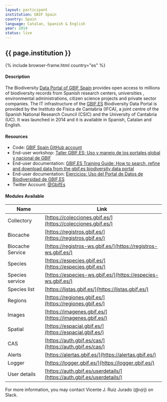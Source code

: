 ```yaml
---
layout: participant
institution: GBIF Spain
country: Spain
language: Catalan, Spanish & English
year: 2014
status: live
---
```


## {{ page.institution }}

{% include browser-frame.html country="es" %}

#### Description 

The Biodiversity [Data Portal of GBIF Spain](https://datos.gbif.es/) provides open access to millions of biodiversity records from Spanish research centers, universities , environmental administrations, citizen science projects and private sector companies. The IT infrastructure of the [GBIF.ES](http://gbif.es/) Biodiversity Data Portal is provided by the Instituto de Física de Cantabria (IFCA), a joint centre of the Spanish National Research Council (CSIC) and the University of Cantabria (UC). It was launched in 2014 and it is available in Spanish, Catalan and English.

#### Resources

- Code: [GBIF Spain GitHub account](https://github.com/GBIFes)
- End-user workshop: [Taller GBIF.ES; Uso y manejo de los portales global y nacional de GBIF](https://www.gbif.es/talleres/portales-datos-generalitat/)
- End-user documentation: [GBIF.ES Training Guide: How to search, refine and download data from the gbif.es biodiversity data portal](https://www.gbif.es/wp-content/uploads/2020/07/online-exercises-gbifes-atlas-en.pdf)
- End-user documentation: [Ejercicios: Uso del Portal de Datos de Biodiversidad de GBIF.ES](https://www.gbif.es/wp-content/uploads/2019/09/online-exercises-atlas-es.pdf)
- Twitter Account: [@GbifEs](https://twitter.com/GbifEs)

#### Modules Available 

| Name              | Link                                                                             | 
| ------------------|----------------------------------------------------------------------------------|
| Collectory		| [https://colecciones.gbif.es/](https://colecciones.gbif.es/)                     |
| Biocache          | [https://registros.gbif.es/](https://registros.gbif.es/)                         |
| Biocache Service  | [https://registros-ws.gbif.es/](https://registros-ws.gbif.es/)                   |
| Species           | [https://especies.gbif.es/](https://especies.gbif.es/)                           |
| Species service   | [https://especies-ws.gbif.es/](https://especies-ws.gbif.es/)                     | 
| Species list      | [https://listas.gbif.es/](https://listas.gbif.es/)                               |  
| Regions           | [https://regiones.gbif.es/](https://regiones.gbif.es/)                           |
| Images            | [https://imagenes.gbif.es/](https://imagenes.gbif.es/)                           |
| Spatial           | [https://espacial.gbif.es/](https://espacial.gbif.es/)                           |
| CAS               | [https://auth.gbif.es/cas/](https://auth.gbif.es/cas/)                           |
| Alerts            | [https://alertas.gbif.es/](https://alertas.gbif.es/)                     		   |
| Logger            | [https://logger.gbif.es/](https://logger.gbif.es/)                     		   |
| User details      | [https://auth.gbif.es/userdetails/](https://auth.gbif.es/userdetails/) 		   |


For more information, you may contact Vicente J. Ruiz Jurado (@vjrj) on Slack.

